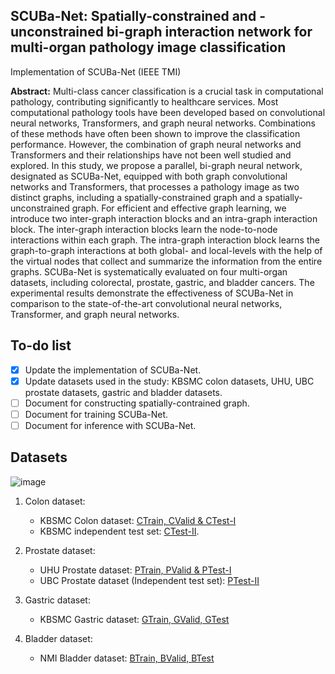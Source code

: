 ## SCUBa-Net: Spatially-constrained and -unconstrained bi-graph interaction network for multi-organ pathology image classification

Implementation of SCUBa-Net (IEEE TMI)

**Abstract:** Multi-class cancer classification is a crucial task in computational pathology, contributing significantly to healthcare services. Most computational pathology tools have been developed based on convolutional neural networks, Transformers, and graph neural networks. Combinations of these methods have often been shown to improve the classification performance. However, the combination of graph neural networks and Transformers and their relationships have not been well studied and explored.
In this study, we propose a parallel, bi-graph neural network, designated as SCUBa-Net, equipped with both graph convolutional networks and Transformers, that processes a pathology image as two distinct graphs, including a spatially-constrained graph and a spatially-unconstrained graph. For efficient and effective graph learning, we introduce two inter-graph interaction blocks and an intra-graph interaction block. The inter-graph interaction blocks learn the node-to-node interactions within each graph. The intra-graph interaction block learns the graph-to-graph interactions at both global- and local-levels with the help of the virtual nodes that collect and summarize the information from the entire graphs. SCUBa-Net is systematically evaluated on four multi-organ datasets, including colorectal, prostate, gastric, and bladder cancers. The experimental results demonstrate the effectiveness of SCUBa-Net in comparison to the state-of-the-art convolutional neural networks, Transformer, and graph neural networks.

## To-do list

- [x] Update the implementation of SCUBa-Net.
- [x] Update datasets used in the study: KBSMC colon datasets, UHU, UBC prostate datasets, gastric and bladder datasets.
- [ ] Document for constructing spatially-contrained graph.
- [ ] Document for training SCUBa-Net.
- [ ] Document for inference with SCUBa-Net.

## Datasets

![image](https://github.com/user-attachments/assets/551c315d-7aa7-4491-b4d8-374a49487caa)

1. Colon dataset:
    - KBSMC Colon dataset: [CTrain, CValid & CTest-I](https://drive.google.com/file/d/1KsLvqNdwAnw_WunVyOqi-TIF77BTsn8K/view?usp=sharing)
    - KBSMC independent test set: [CTest-II](https://drive.google.com/file/d/1taYhjlHydhe6TMn4f5J5Lz9SJ-b0IQeS/view).

2. Prostate dataset:
    - UHU Prostate dataset: [PTrain, PValid & PTest-I](https://dataverse.harvard.edu/dataset.xhtml?persistentId=doi:10.7910/DVN/OCYCMP)
    - UBC Prostate dataset (Independent test set): [PTest-II](https://gleason2019.grand-challenge.org/)

3. Gastric dataset:
    - KBSMC Gastric dataset: [GTrain, GValid, GTest](https://github.com/QuIIL/KBSMC_gastric_cancer_grading_dataset)

4. Bladder dataset:
    - NMI Bladder dataset: [BTrain, BValid, BTest](https://github.com/zizhaozhang/nmi-wsi-diagnosis)
